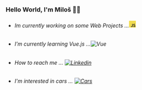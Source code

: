 ### **Hello World, I'm Miloš 👋🏽**

* ###### Im currently working on some Web Projects ...<img alt="JavaScript" width="18px" src="https://raw.githubusercontent.com/github/explore/80688e429a7d4ef2fca1e82350fe8e3517d3494d/topics/javascript/javascript.png" />
* ###### I’m currently learning Vue.js ...<img alt="Vue" width="18px" src="https://upload.wikimedia.org/wikipedia/commons/thumb/9/95/Vue.js_Logo_2.svg/220px-Vue.js_Logo_2.svg.png" />
* ###### How to reach me ...   <a href="https://pngmind.com/wp-content/uploads/2019/08/Linkedin-Logo-Png-Transparent-Background-1.png"><img alt="Linkedin" width="20px" src="https://pngmind.com/wp-content/uploads/2019/08/Linkedin-Logo-Png-Transparent-Background-1.png" /></a>
* ###### I'm interested in cars ...   <a href="https://bit.ly/2YH8Fjo"><img alt="Cars" width="20px" src="https://bit.ly/2YH8Fjo" /></a>

